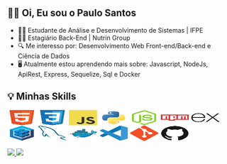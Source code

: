 ## 👨‍💻 Oi, Eu sou o Paulo Santos
 
* 👨‍🎓 Estudante de Análise e Desenvolvimento de Sistemas | IFPE
* 👨‍💻 Estagiário Back-End | Nutrin Group
* 🔍 Me interesso por: Desenvolvimento Web Front-end/Back-end e Ciência de Dados
* 🖥️ Atualmente estou aprendendo mais sobre: Javascript, NodeJs, ApiRest, Express, Sequelize, Sql e Docker

## 💡 Minhas Skills 
<div style="display: inline_block">
    <img align="center" alt="Paulo-HTML" height="35" width="65" src="https://raw.githubusercontent.com/devicons/devicon/master/icons/html5/html5-original.svg">
    <img align="center" alt="Paulo-CSS" height="35" width="65" src="https://raw.githubusercontent.com/devicons/devicon/master/icons/css3/css3-original.svg">
    <img align="center" alt="Paulo-Js" height="35" width="65" src="https://raw.githubusercontent.com/devicons/devicon/master/icons/javascript/javascript-original.svg">
    <img align="center" alt="Paulo-Python" height="35" width="65" src="https://raw.githubusercontent.com/devicons/devicon/master/icons/python/python-original.svg">
    <img align="center" alt="Paulo-Node" height="35" width="65" src="https://raw.githubusercontent.com/devicons/devicon/master/icons/nodejs/nodejs-original.svg">
    <img align="center" alt="Paulo-Npm" height="35" width="65" src="https://raw.githubusercontent.com/devicons/devicon/master/icons/npm/npm-original-wordmark.svg">
    <img align="center" alt="Paulo-Express" height="35" width="65" src="https://raw.githubusercontent.com/devicons/devicon/master/icons/express/express-original.svg">
    <img align="center" alt="Paulo-Sequelize" height="35" width="65" src="https://raw.githubusercontent.com/devicons/devicon/master/icons/sequelize/sequelize-original.svg">
    <img align="center" alt="Paulo-Mysql" height="35" width="65" src="https://raw.githubusercontent.com/devicons/devicon/master/icons/mysql/mysql-original.svg">
    <img align="center" alt="Paulo-Docker" height="35" width="65" src="https://raw.githubusercontent.com/devicons/devicon/master/icons/docker/docker-original.svg">
    <img align="center" alt="Paulo-Vscode" height="35" width="65" src="https://raw.githubusercontent.com/devicons/devicon/master/icons/vscode/vscode-original.svg">
    <img align="center" alt="Paulo-Git" height="35" width="65" src="https://raw.githubusercontent.com/devicons/devicon/master/icons/git/git-original.svg">
    <img align="center" alt="Paulo-Github" height="35" width="65" src="https://raw.githubusercontent.com/devicons/devicon/master/icons/github/github-original.svg">
</div><br>

<div>
  <a href="https://github.com/Paulo-Ed">
  <img height="170em" src="https://github-readme-stats.vercel.app/api?username=Paulo-Ed&include_all_commits=true&count_private=true&show_icons=true&theme=github_dark"/>
  <img height="170em" src="https://github-readme-stats.vercel.app/api/top-langs/?username=Paulo-Ed&langs_count=7&layout=compact&theme=github_dark"/>
</div>



